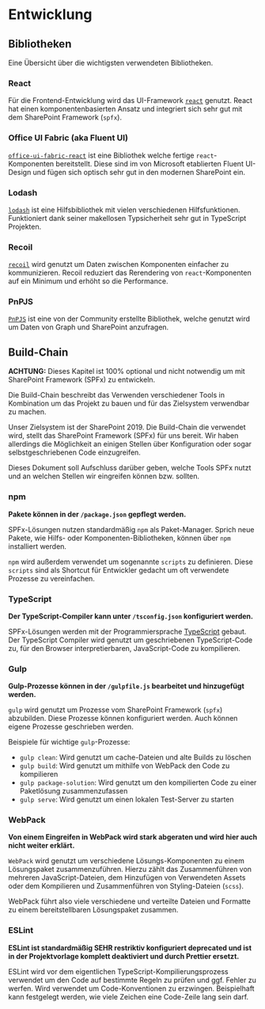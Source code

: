 # Entwicklung

## Bibliotheken

Eine Übersicht über die wichtigsten verwendeten Bibliotheken.

### React

Für die Frontend-Entwicklung wird das UI-Framework [`react`](https://reactjs.org) genutzt.
React hat einen komponentenbasierten Ansatz und integriert sich sehr gut mit dem SharePoint Framework (`spfx`).

### Office UI Fabric (aka Fluent UI)

[`office-ui-fabric-react`](https://developer.microsoft.com/en-us/fluentui?fabricVer=7#/controls/web) ist eine Bibliothek welche fertige `react`-Komponenten bereitstellt. Diese sind im von Microsoft etablierten Fluent UI-Design und fügen sich optisch sehr gut in den modernen SharePoint ein.

### Lodash

[`lodash`](https://lodash.com/docs) ist eine Hilfsbibliothek mit vielen verschiedenen Hilfsfunktionen. Funktioniert dank seiner makellosen Typsicherheit sehr gut in TypeScript Projekten.

### Recoil

[`recoil`](https://recoiljs.org) wird genutzt um Daten zwischen Komponenten einfacher zu kommunizieren. Recoil reduziert das Rerendering von `react`-Komponenten auf ein Minimum und erhöht so die Performance.

### PnPJS

[`PnPJS`](https://pnp.github.io/pnpjs/) ist eine von der Community erstellte Bibliothek, welche genutzt wird um Daten von Graph und SharePoint anzufragen.

## Build-Chain

**ACHTUNG:** Dieses Kapitel ist 100% optional und nicht notwendig um mit SharePoint Framework (SPFx) zu entwickeln.

Die Build-Chain beschreibt das Verwenden verschiedener Tools in Kombination um das Projekt zu bauen und für das Zielsystem verwendbar zu machen.

Unser Zielsystem ist der SharePoint 2019. Die Build-Chain die verwendet wird, stellt das SharePoint Framework (SPFx) für uns bereit. Wir haben allerdings die Möglichkeit an einigen Stellen über Konfiguration oder sogar selbstgeschriebenen Code einzugreifen.

Dieses Dokument soll Aufschluss darüber geben, welche Tools SPFx nutzt und an welchen Stellen wir eingreifen können bzw. sollten.

### npm

**Pakete können in der `/package.json` gepflegt werden.**

SPFx-Lösungen nutzen standardmäßig `npm` als Paket-Manager. Sprich neue Pakete, wie Hilfs- oder Komponenten-Bibliotheken, können über `npm` installiert werden.

`npm` wird außerdem verwendet um sogenannte `scripts` zu definieren. Diese `scripts` sind als Shortcut für Entwickler gedacht um oft verwendete Prozesse zu vereinfachen.

### TypeScript

**Der TypeScript-Compiler kann unter `/tsconfig.json` konfiguriert werden.**

SPFx-Lösungen werden mit der Programmiersprache [TypeScript](https://www.typescriptlang.org) gebaut. Der TypeScript Compiler wird genutzt um geschriebenen TypeScript-Code zu, für den Browser interpretierbaren, JavaScript-Code zu kompilieren.

### Gulp

**Gulp-Prozesse können in der `/gulpfile.js` bearbeitet und hinzugefügt werden.**

`gulp` wird genutzt um Prozesse vom SharePoint Framework (`spfx`) abzubilden. Diese Prozesse können konfiguriert werden. Auch können eigene Prozesse geschrieben werden.

Beispiele für wichtige `gulp`-Prozesse:

-   `gulp clean`: Wird genutzt um cache-Dateien und alte Builds zu löschen
-   `gulp build`: Wird genutzt um mithilfe von WebPack den Code zu kompilieren
-   `gulp package-solution`: Wird genutzt um den kompilierten Code zu einer Paketlösung zusammenzufassen
-   `gulp serve`: Wird genutzt um einen lokalen Test-Server zu starten

### WebPack

**Von einem Eingreifen in WebPack wird stark abgeraten und wird hier auch nicht weiter erklärt.**

`WebPack` wird genutzt um verschiedene Lösungs-Komponenten zu einem Lösungspaket zusammenzuführen. Hierzu zählt das Zusammenführen von mehreren JavaScript-Dateien, dem Hinzufügen von Verwendeten Assets oder dem Kompilieren und Zusammenführen von Styling-Dateien (`scss`).

WebPack führt also viele verschiedene und verteilte Dateien und Formatte zu einem bereitstellbaren Lösungspaket zusammen.

### ESLint

**ESLint ist standardmäßig SEHR restriktiv konfiguriert deprecated und ist in der Projektvorlage komplett deaktiviert und durch Prettier ersetzt.**

ESLint wird vor dem eigentlichen TypeScript-Kompilierungsprozess verwendet um den Code auf bestimmte Regeln zu prüfen und ggf. Fehler zu werfen. Wird verwendet um Code-Konventionen zu erzwingen. Beispielhaft kann festgelegt werden, wie viele Zeichen eine Code-Zeile lang sein darf.
